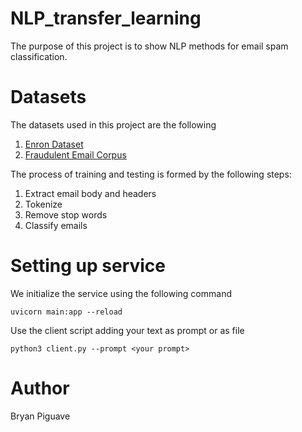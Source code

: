 # NLP_transfer_learning

The purpose of this project 
is to show NLP methods for email spam classification.

# Datasets

The datasets used in this project are the following 

1. [Enron Dataset](https://www.kaggle.com/datasets/wcukierski/enron-email-dataset)
2. [Fraudulent Email Corpus](https://www.kaggle.com/datasets/rtatman/fraudulent-email-corpus)

The process of training and testing is formed by the following steps:

1. Extract email body and headers 
2. Tokenize 
3. Remove stop words 
4. Classify emails


# Setting up service

We initialize the service using the following command
```
uvicorn main:app --reload
```
Use the client script adding your text as prompt 
or as file
```
python3 client.py --prompt <your prompt>
```

# Author 
Bryan Piguave 